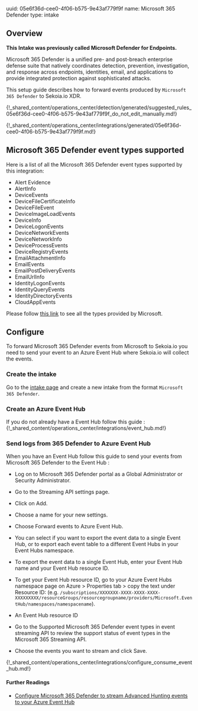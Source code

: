 uuid: 05e6f36d-cee0-4f06-b575-9e43af779f9f
name: Microsoft 365 Defender
type: intake

## Overview

**This Intake was previously called Microsoft Defender for Endpoints.**

Microsoft 365 Defender is a unified pre- and post-breach enterprise defense suite that natively coordinates detection, prevention, investigation, and response across endpoints, identities, email, and applications to provide integrated protection against sophisticated attacks.

This setup guide describes how to forward events produced by `Microsoft 365 Defender` to Sekoia.io XDR.


{!_shared_content/operations_center/detection/generated/suggested_rules_05e6f36d-cee0-4f06-b575-9e43af779f9f_do_not_edit_manually.md!}

{!_shared_content/operations_center/integrations/generated/05e6f36d-cee0-4f06-b575-9e43af779f9f.md!}

## Microsoft 365 Defender event types supported
Here is a list of all the Microsoft 365 Defender event types supported by this integration:

* Alert Evidence
* AlertInfo
* DeviceEvents
* DeviceFileCertificateInfo
* DeviceFileEvent
* DeviceImageLoadEvents
* DeviceInfo
* DeviceLogonEvents
* DeviceNetworkEvents
* DeviceNetworkInfo
* DeviceProcessEvents
* DeviceRegistryEvents
* EmailAttachmentInfo
* EmailEvents
* EmailPostDeliveryEvents
* EmailUrlInfo
* IdentityLogonEvents
* IdentityQueryEvents
* IdentityDirectoryEvents
* CloudAppEvents

Please follow [this link](https://learn.microsoft.com/en-us/microsoft-365/security/defender/supported-event-types?view=o365-worldwide) to see all the types provided by Microsoft. 

## Configure

To forward Microsoft 365 Defender events from Microsoft to Sekoia.io you need to send your event to an Azure Event Hub where Sekoia.io will collect the events.

### Create the intake

Go to the [intake page](https://app.sekoia.io/operations/intakes) and create a new intake from the format `Microsoft 365 Defender`.

### Create an Azure Event Hub

If you do not already have a Event Hub follow this guide :
{!_shared_content/operations_center/integrations/event_hub.md!}

### Send logs from 365 Defender to Azure Event Hub

When you have an Event Hub follow this guide to send your events from Microsoft 365 Defender to the Event Hub :

- Log on to Microsoft 365 Defender portal as a Global Administrator or Security Administrator.
- Go to the Streaming API settings page.
- Click on Add.
- Choose a name for your new settings.
- Choose Forward events to Azure Event Hub.

- You can select if you want to export the event data to a single Event Hub, or to export each event table to a different Event Hubs in your Event Hubs namespace.
- To export the event data to a single Event Hub, enter your Event Hub name and your Event Hub resource ID.
- To get your Event Hub resource ID, go to your Azure Event Hubs namespace page on Azure > Properties tab > copy the text under Resource ID:
(e.g. `/subscriptions/XXXXXXX-XXXX-XXXX-XXXX-XXXXXXXXX/resourceGroups/resourcegroupname/providers/Microsoft.EventHub/namespaces/namespacename`).
- An Event Hub resource ID
- Go to the Supported Microsoft 365 Defender event types in event streaming API to review the support status of event types in the Microsoft 365 Streaming API.
- Choose the events you want to stream and click Save.

{!_shared_content/operations_center/integrations/configure_consume_event_hub.md!}

#### Further Readings

- [Configure Microsoft 365 Defender to stream Advanced Hunting events to your Azure Event Hub](https://docs.microsoft.com/en-us/microsoft-365/security/defender/streaming-api-event-hub)
